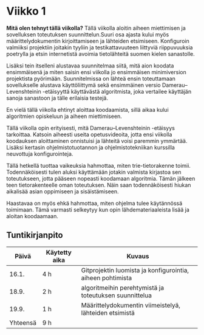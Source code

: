 # Viikko 1
**Mitä olen tehnyt tällä viikolla?**
Tällä viikolla aloitin aiheen miettimisen ja sovelluksen toteutuksen suunnittelun.Suuri osa ajasta kului myös määrittelydokumentin kirjoittamiseen ja lähteiden etsimiseen. Konfiguroin valmiiksi projektiin joitakin tyyliin ja testikattavuuteen liittyviä riippuvuuksia poetrylla ja etsin internetistä avoimia tietolähteitä suomen kielen sanastolle.

Lisäksi tein itselleni alustavaa suunnitelmaa siitä, mitä aion koodata ensimmäisenä ja miten saisin ensi viikolla jo ensimmäisen minimiversion projektista pyörimään. Suunnitelmissa on lähteä ensin toteuttamaan sovellukselle alustava käyttöliittymä sekä ensimmäinen versio Damerau–Levenshteinin -etäisyyttä käyttävästä algoritmista, joka vertailee käyttäjän sanoja sanastoon ja tälle erilaisia testejä. 

En vielä tällä viikolla ehtinyt aloittaa koodaamista, sillä aikaa kului algoritmien opiskeluun ja aiheen miettimiseen.

Tällä viikolla opin erityisesti, mitä Damerau–Levenshteinin -etäisyys tarkoittaa. Katsoin aiheesti useita opetusvideoita, jotta ensi viikolla koodauksen aloittaminen onnistuisi ja lähteitä voisi paremmin ymmärtää. Lisäksi kertasin ohjelmistotuotannon ja ohjelmistotekniikan kurssilla neuvottuja konfigurointeja.

Tällä hetkellä tuottaa vaikeuksia hahmottaa, miten trie-tietorakenne toimii. Todennäköisesti tulen aluksi käyttämään jotakin valmista kirjastoa sen toteutukseen, jotta pääseen nopeasti koodamaan algoritmia. Tämän jälkeen teen tietorakenteelle oman toteutuksen. Näin saan todennäköisesti hiukan aikalisää asian oppimiseen ja sisäistämiseen.

Haastavaa on myös ehkä hahmottaa, miten ohjelma tulee käytännössä toimimaan. Tämä varmasti selkeytyy kun opin lähdemateriaaleista lisää ja aloitan koodaamaan.

## Tuntikirjanpito

| Päivä | Käytetty aika | Kuvaus |
| ----- | ------------- | ------ |
| 16.1.  | 4 h            | Gitprojektin luomista ja konfigurointia, aiheen pohtimista |
| 18.9.  | 2 h            | algoritmeihin perehtymistä ja toteutuksen suunnittelua |
| 19.9.  | 1 h            | Määrittelydokumentin viimeistelyä, lähteiden etsimistä |
| Yhteensä | 9 h         |        |
